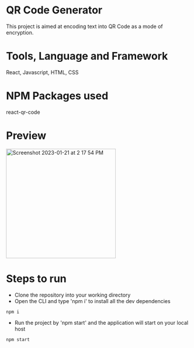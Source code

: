 # QR Code Generator
This project is aimed at encoding text into QR Code as a mode of encryption.

# Tools, Language and Framework
React, Javascript, HTML, CSS

# NPM Packages used
react-qr-code

# Preview

<img width="300" alt="Screenshot 2023-01-21 at 2 17 54 PM" src="https://user-images.githubusercontent.com/70642284/213859533-d5f8f8d0-a784-4860-97ce-125f4bb1be25.png">

# Steps to run
* Clone the repository into your working directory
* Open the CLI and type 'npm i' to install all the dev dependencies
```
npm i
```
* Run the project by 'npm start' and the application will start on your local host
```
npm start
```
